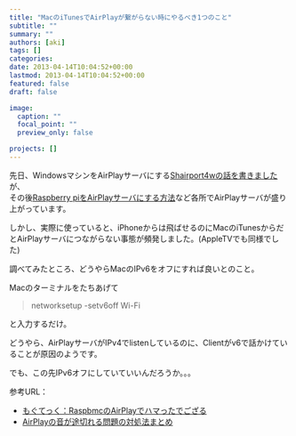 ```yaml
---
title: "MacのiTunesでAirPlayが繋がらない時にやるべき1つのこと"
subtitle: ""
summary: ""
authors: [aki]
tags: []
categories: 
date: 2013-04-14T10:04:52+00:00
lastmod: 2013-04-14T10:04:52+00:00
featured: false
draft: false

image:
  caption: ""
  focal_point: ""
  preview_only: false

projects: []
---
```

先日、WindowsマシンをAirPlayサーバにする[Shairport4wの話を書きました](http://chezou.wordpress.com/2013/01/09/windows%e3%81%a7airplay%e3%82%92%e4%bd%bf%e3%81%86%e3%81%aa%e3%82%89shairport4w/ "WindowsでAirPlayを使うならShairport4w")が、  
その後[Raspberry piをAirPlayサーバにする方法](http://www.lifehacker.jp/2013/03/130306raspberry_piairplay.html)など各所でAirPlayサーバが盛り上がっています。

しかし、実際に使っていると、iPhoneからは飛ばせるのにMacのiTunesからだとAirPlayサーバにつながらない事態が頻発しました。(AppleTVでも同様でした)

調べてみたところ、どうやらMacのIPv6をオフにすれば良いとのこと。

Macのターミナルをたちあげて

> networksetup -setv6off Wi-Fi

と入力するだけ。

どうやら、AirPlayサーバがIPv4でlistenしているのに、Clientがv6で話かけていることが原因のようです。

でも、この先IPv6オフにしていていいんだろうか。。。

参考URL：

- [もぐてっく：RaspbmcのAirPlayでハマったでござる](http://moguno.hatenablog.jp/entry/2013/01/12/193138)
- [AirPlayの音が途切れる問題の対処法まとめ](http://www.pleiades.or.jp/misc/AirMacExpress/StreamStoppingTrouble.html)
 

